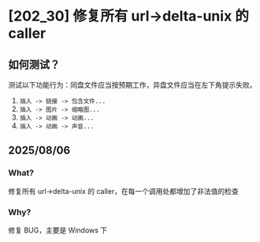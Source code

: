 # [202_30] 修复所有 url->delta-unix 的 caller

## 如何测试？

测试以下功能行为：同盘文件应当按预期工作，异盘文件应当在左下角提示失败。

1. `插入 -> 链接 -> 包含文件...`
2. `插入 -> 图片 -> 缩略图...`
3. `插入 -> 动画 -> 动画...`
3. `插入 -> 动画 -> 声音...`

## 2025/08/06

### What?

修复所有 url->delta-unix 的 caller，在每一个调用处都增加了非法值的检查

### Why?

修复 BUG，主要是 Windows 下
